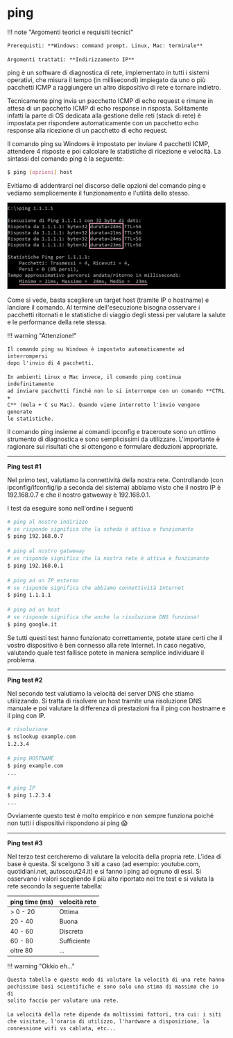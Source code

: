 # ping


!!! note "Argomenti teorici e requisiti tecnici"
    
    Prerequisti: **Windows: command prompt. Linux, Mac: terminale**
    
    Argomenti trattati: **Indirizzamento IP**


ping è un software di diagnostica di rete, implementato in tutti i
sistemi operativi, che misura il tempo (in millisecondi) impiegato da
uno o più pacchetti ICMP a raggiungere un altro dispositivo di rete e
tornare indietro.

Tecnicamente ping invia un pacchetto ICMP di echo request e rimane in
attesa di un pacchetto ICMP di echo response in risposta. Solitamente
infatti la parte di OS dedicata alla gestione delle reti (stack di rete)
è impostata per rispondere automaticamente con un pacchetto echo
response alla ricezione di un pacchetto di echo request.

Il comando ping su Windows è impostato per inviare 4 pacchetti ICMP,
attendere 4 risposte e poi calcolare le statistiche di ricezione e
velocità. La sintassi del comando ping è la seguente:

``` bash
$ ping [opzioni] host
```

Evitiamo di addentrarci nel discorso delle opzioni del comando ping e
vediamo semplicemente il funzionamento e l'utilità dello stesso.

![image](images/ping.png)

Come si vede, basta scegliere un target host (tramite IP o hostname) e
lanciare il comando. Al termine dell'esecuzione bisogna osservare i
pacchetti ritornati e le statistiche di viaggio degli stessi per
valutare la salute e le performance della rete stessa.

!!! warning "Attenzione!"
    
    Il comando ping su Windows è impostato automaticamente ad interrompersi
    dopo l'invio di 4 pacchetti.

    In ambienti Linux o Mac invece, il comando ping continua indefinitamente
    ad inviare pacchetti finché non lo si interrompe con un comando **CTRL +
    C** (mela + C su Mac). Quando viene interrotto l'invio vengono generate
    le statistiche.

Il comando ping insieme ai comandi ipconfig e traceroute sono un ottimo
strumento di diagnostica e sono semplicissimi da utilizzare.
L'importante è ragionare sui risultati che si ottengono e formulare
deduzioni appropriate.

---

**Ping test #1**

Nel primo test, valutiamo la connettività della nostra rete.
Controllando (con ipconfig/ifconfig/ip a seconda del sistema) abbiamo
visto che il nostro IP è 192.168.0.7 e che il nostro gatweway è
192.168.0.1.

I test da eseguire sono nell'ordine i seguenti

``` bash
# ping al nostro indirizzo
# se risponde significa che la scheda è attiva e funzionante
$ ping 192.168.0.7

# ping al nostro gatweway
# se risponde significa che la nostra rete è attiva e funzionante
$ ping 192.168.0.1

# ping ad un IP esterno
# se risponde significa che abbiamo connettività Internet
$ ping 1.1.1.1

# ping ad un host
# se risponde significa che anche la risoluzione DNS funziona!
$ ping google.it
```

Se tutti questi test hanno funzionato correttamente, potete stare certi
che il vostro dispositivo è ben connesso alla rete Internet. In caso
negativo, valutando quale test fallisce potete in maniera semplice
individuare il problema.

---

**Ping test #2**

Nel secondo test valutiamo la velocità dei server DNS che stiamo
utilizzando. Si tratta di risolvere un host tramite una risoluzione DNS
manuale e poi valutare la differenza di prestazioni fra il ping con
hostname e il ping con IP.

``` bash
# risoluzione
$ nslookup example.com
1.2.3.4

# ping HOSTNAME
$ ping example.com
...

# ping IP
$ ping 1.2.3.4
...
```

Ovviamente questo test è molto empirico e non sempre funziona poiché non
tutti i dispositivi rispondono ai ping :scream:

---

**Ping test #3**

Nel terzo test cercheremo di valutare la velocità della propria rete.
L'idea di base è questa. Si scelgono 3 siti a caso (ad esempio:
youtube.com, quotidiani.net, autoscout24.it) e si fanno i ping ad ognuno
di essi. Si osservano i valori scegliendo il più alto riportato nei tre
test e si valuta la rete secondo la seguente tabella:

| ping time (ms) | velocità rete |
|----------------|---------------|
| > 0 - 20       | Ottima        |
| 20 - 40        | Buona         |
| 40 - 60        | Discreta      |
| 60 - 80        | Sufficiente   |
| oltre 80       | ...           |



!!! warning "Okkio eh..."
    
    Questa tabella e questo modo di valutare la velocità di una rete hanno
    pochissime basi scientifiche e sono solo una stima di massima che io di
    solito faccio per valutare una rete.

    La velocità della rete dipende da moltissimi fattori, tra cui: i siti
    che visitate, l'orario di utilizzo, l'hardware a disposizione, la
    connessione wifi vs cablata, etc...


<br>
<br>

